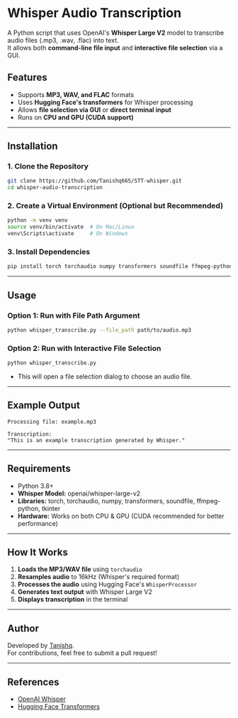 # Whisper Audio Transcription

A Python script that uses OpenAI's **Whisper Large V2** model to transcribe audio files (.mp3, .wav, .flac) into text.  
It allows both **command-line file input** and **interactive file selection** via a GUI.

## Features
- Supports **MP3, WAV, and FLAC** formats
- Uses **Hugging Face's transformers** for Whisper processing
- Allows **file selection via GUI** or **direct terminal input**
- Runs on **CPU and GPU (CUDA support)**

---

## Installation

### 1. Clone the Repository
```bash
git clone https://github.com/Tanishq665/STT-whisper.git
cd whisper-audio-transcription
```

### 2. Create a Virtual Environment (Optional but Recommended)
```bash
python -m venv venv
source venv/bin/activate  # On Mac/Linux
venv\Scripts\activate     # On Windows
```

### 3. Install Dependencies
```bash
pip install torch torchaudio numpy transformers soundfile ffmpeg-python tkinter
```

---

## Usage

### **Option 1: Run with File Path Argument**
```bash
python whisper_transcribe.py --file_path path/to/audio.mp3
```

### **Option 2: Run with Interactive File Selection**
```bash
python whisper_transcribe.py
```
- This will open a file selection dialog to choose an audio file.

---

## Example Output
```
Processing file: example.mp3

Transcription:
"This is an example transcription generated by Whisper."
```

---

## Requirements
- Python 3.8+
- **Whisper Model:** openai/whisper-large-v2
- **Libraries:** torch, torchaudio, numpy, transformers, soundfile, ffmpeg-python, tkinter
- **Hardware:** Works on both CPU & GPU (CUDA recommended for better performance)

---

## How It Works
1. **Loads the MP3/WAV file** using `torchaudio`
2. **Resamples audio** to 16kHz (Whisper's required format)
3. **Processes the audio** using Hugging Face's `WhisperProcessor`
4. **Generates text output** with Whisper Large V2
5. **Displays transcription** in the terminal

---

## Author
Developed by [Tanishq](https://github.com/Tanishq665).  
For contributions, feel free to submit a pull request!

---

## References
- [OpenAI Whisper](https://github.com/openai/whisper)
- [Hugging Face Transformers](https://huggingface.co/docs/transformers/index)

